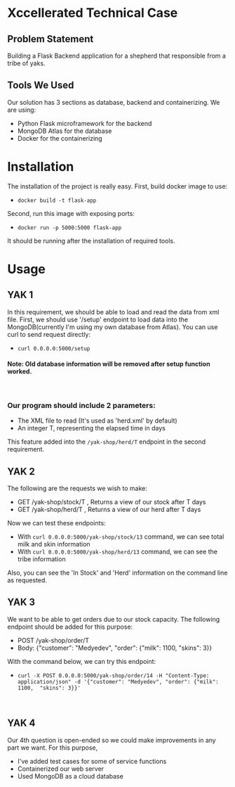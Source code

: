 # Xccellerated Technical Case

## Problem Statement
Building a Flask Backend application for a shepherd that responsible from a tribe of yaks.

## Tools We Used
Our solution has 3 sections as database, backend and containerizing. We are using:
- Python Flask microframework for the backend
- MongoDB Atlas for the database
- Docker for the containerizing

# Installation
The installation of the project is really easy. 
First, build docker image to use:
- `docker build -t flask-app`

Second, run this image with exposing ports:
- `docker run -p 5000:5000 flask-app`

It should be running after the installation of required tools.

# Usage
## YAK 1
In this requirement, we should be able to load and read the data from xml file. First, we should use '/setup' endpoint to load data into the MongoDB(currently I'm using my own database from Atlas). You can use curl to send request directly:
- `curl 0.0.0.0:5000/setup`

#### Note: Old database information will be removed after setup function worked.
<br>

### Our program should include 2 parameters:
- The XML file to read (It's used as 'herd.xml' by default)
- An integer T, representing the elapsed time in days

This feature added into the `/yak-shop/herd/T` endpoint in the second requirement.
<br>

## YAK 2
The following are the requests we wish to make:
- GET /yak-shop/stock/T , Returns a view of our stock after T days
- GET /yak-shop/herd/T , Returns a view of our herd after T days

Now we can test these endpoints:
- With `curl 0.0.0.0:5000/yak-shop/stock/13` command, we can see total milk and skin information
- With `curl 0.0.0.0:5000/yak-shop/herd/13` command, we can see the tribe information

Also, you can see the 'In Stock' and 'Herd' information on the command line as requested.
<br>

## YAK 3
We want to be able to get orders due to our stock capacity. The following endpoint should be added for this purpose:
- POST /yak-shop/order/T
- Body: {"customer": "Medyedev", "order": {"milk": 1100,  "skins": 3}}

With the command below, we can try this endpoint:
- `curl -X POST 0.0.0.0:5000/yak-shop/order/14 -H "Content-Type: application/json" -d '{"customer": "Medyedev", "order": {"milk": 1100,  "skins": 3}}'`
<br>

## YAK 4
Our 4th question is open-ended so we could make improvements in any part we want. For this purpose, 
- I've added test cases for some of service functions
- Containerized our web server
- Used MongoDB as a cloud database
